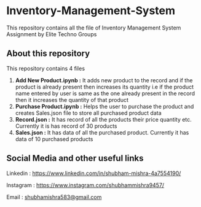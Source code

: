 # Inventory-Management-System
This repository contains all the file of Inventory Management System Assignment by Elite Techno Groups

## About this repository
This repository contains 4 files
1. **Add New Product.ipynb :** It adds new product to the record and if the product is already present then increases its quantity i.e if the product name entered by user is same as the one already present in the record then it increases the quantity of that product 
2. **Purchase Product.ipynb :** Helps the user to purchase the product and creates Sales.json file to store  all purchased product data
4. **Record.json :** It has record of all the products their price quantity etc. Currently it is has record of 30 products
6. **Sales.json :** It has data of all the purchased product. Currently it has data of 10 purchased products

## Social Media and other useful links
 Linkedin : https://www.linkedin.com/in/shubham-mishra-4a7554190/
 
 Instagram : https://www.instagram.com/shubhammishra9457/
 
 Email : shubhamishra583@gmail.com
